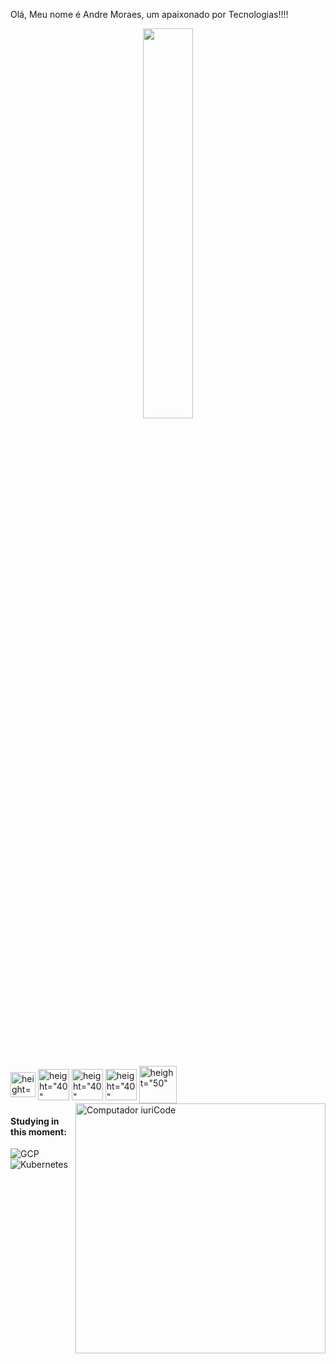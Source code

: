 Olá, Meu nome é Andre Moraes, um apaixonado por Tecnologias!!!!


<div  align="center" style="margin-bottom:100px">
<img width=40% align="center" src="https://github-readme-stats-git-main-rafaelalexandrino.vercel.app/api/top-langs/?username=andreasmora&show_icons=true&theme=radical&layout=compact" />
</div>


<div>
  <img align="center" alt= height="30" width="40" <img src="https://cdn.jsdelivr.net/gh/devicons/devicon@latest/icons/amazonwebservices/amazonwebservices-plain-wordmark.svg" />
  <img align="center" alt= height="40" width="50" <img src="https://cdn.jsdelivr.net/gh/devicons/devicon@latest/icons/jupyter/jupyter-original-wordmark.svg" />
  <img align="center" alt= height="40" width="50" <img src="https://cdn.jsdelivr.net/gh/devicons/devicon@latest/icons/pycharm/pycharm-original.svg" />
  <img align="center" alt= height="40" width="50" <img src="https://cdn.jsdelivr.net/gh/devicons/devicon@latest/icons/python/python-original-wordmark.svg" />
  <img align="center" alt= height="50" width="60" <img src="https://cdn.jsdelivr.net/gh/devicons/devicon@latest/icons/mysql/mysql-original-wordmark.svg" />
  
          
           
<img src="https://raw.githubusercontent.com/MicaelliMedeiros/micaellimedeiros/master/image/computer-illustration.png" min-width="400px" max-width="400px" width="400px" align="right" alt="Computador iuriCode">
</div>

 #### Studying in this moment:

![GCP](https://img.shields.io/badge/Pycharm_IDEA-000000.svg?style=for-the-badge&logo=pycharm-idea&logoColor=white)&nbsp;
![Kubernetes](https://img.shields.io/badge/Python-ED8B00?style=for-the-badge&logo=openjdk&logoColor=white)&nbsp;
 &nbsp;
 &nbsp;
 
